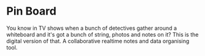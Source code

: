 # Pin Board

You know in TV shows when a bunch of detectives gather around a whiteboard and it's got a bunch of string, photos and notes on it? This is the digital version of that. A collaborative realtime notes and data organising tool.